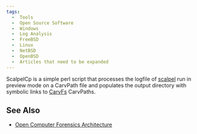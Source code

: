 ```yaml
---
tags:
  -  Tools
  -  Open Source Software
  -  Windows 
  -  Log Analysis
  -  FreeBSD
  -  Linux
  -  NetBSD
  -  OpenBSD
  -  Articles that need to be expanded 
---
```

ScalpelCp is a simple perl script that processes the logfile of
[scalpel](scalpel.md) run in preview mode on a CarvPath file and
populates the output directory with symbolic links to
[CarvFs](carvfs.md) CarvPaths.

## See Also

- [Open Computer Forensics
  Architecture](open_computer_forensics_architecture.md)